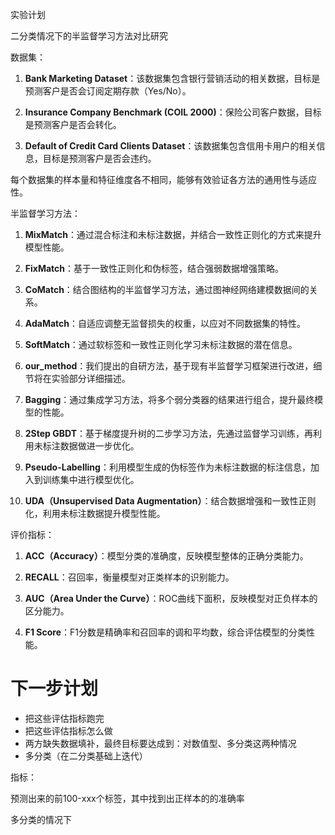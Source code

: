 实验计划

二分类情况下的半监督学习方法对比研究

 数据集：

1. **Bank Marketing Dataset**：该数据集包含银行营销活动的相关数据，目标是预测客户是否会订阅定期存款（Yes/No）。
   
2. **Insurance Company Benchmark (COIL 2000)**：保险公司客户数据，目标是预测客户是否会转化。
   
3. **Default of Credit Card Clients Dataset**：该数据集包含信用卡用户的相关信息，目标是预测客户是否会违约。

每个数据集的样本量和特征维度各不相同，能够有效验证各方法的通用性与适应性。

半监督学习方法：

1. **MixMatch**：通过混合标注和未标注数据，并结合一致性正则化的方式来提升模型性能。
   
2. **FixMatch**：基于一致性正则化和伪标签，结合强弱数据增强策略。
   
3. **CoMatch**：结合图结构的半监督学习方法，通过图神经网络建模数据间的关系。
   
4. **AdaMatch**：自适应调整无监督损失的权重，以应对不同数据集的特性。
   
5. **SoftMatch**：通过软标签和一致性正则化学习未标注数据的潜在信息。
   
6. **our_method**：我们提出的自研方法，基于现有半监督学习框架进行改进，细节将在实验部分详细描述。
   
7. **Bagging**：通过集成学习方法，将多个弱分类器的结果进行组合，提升最终模型的性能。
   
8. **2Step GBDT**：基于梯度提升树的二步学习方法，先通过监督学习训练，再利用未标注数据做进一步优化。
   
9. **Pseudo-Labelling**：利用模型生成的伪标签作为未标注数据的标注信息，加入到训练集中进行模型优化。
   
10. **UDA（Unsupervised Data Augmentation）**：结合数据增强和一致性正则化，利用未标注数据提升模型性能。

评价指标：

1. **ACC（Accuracy）**：模型分类的准确度，反映模型整体的正确分类能力。
   
2. **RECALL**：召回率，衡量模型对正类样本的识别能力。
   
3. **AUC（Area Under the Curve）**：ROC曲线下面积，反映模型对正负样本的区分能力。
   
4. **F1 Score**：F1分数是精确率和召回率的调和平均数，综合评估模型的分类性能。

# 下一步计划

- 把这些评估指标跑完
- 把这些评估指标怎么做
- 两方缺失数据填补，最终目标要达成到：对数值型、多分类这两种情况
- 多分类（在二分类基础上迭代）

指标：

预测出来的前100-xxx个标签，其中找到出正样本的的准确率



多分类的情况下


